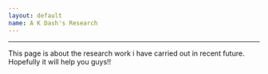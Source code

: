 ```yaml
---
layout: default
name: A K Dash's Research
---
```

<hr> 
This page is about the research work i have carried out in recent future.
Hopefully it will help you guys!!
